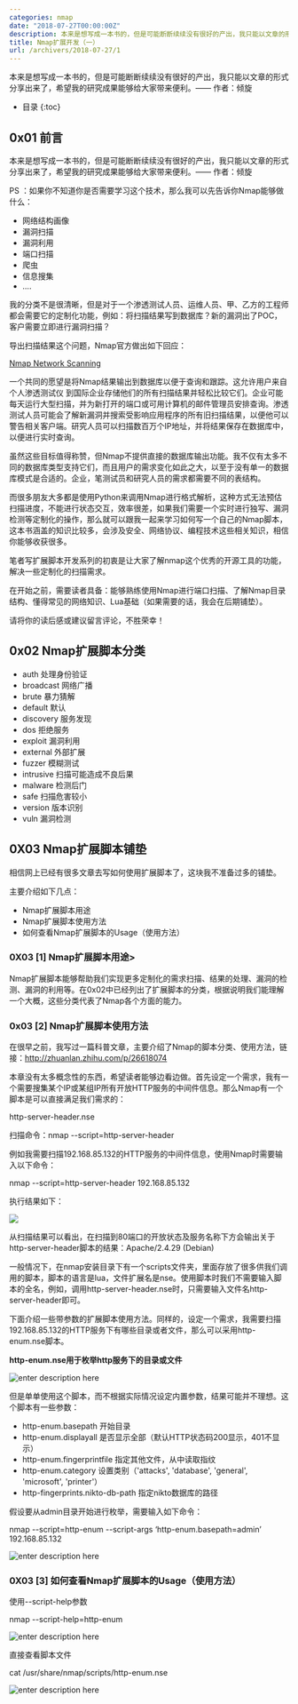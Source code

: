 ```yaml
---
categories: nmap
date: "2018-07-27T00:00:00Z"
description: 本来是想写成一本书的，但是可能断断续续没有很好的产出，我只能以文章的形式分享出来了，希望我的研究成果能够给大家带来便利。
title: Nmap扩展开发（一）
url: /archivers/2018-07-27/1
---
```


本来是想写成一本书的，但是可能断断续续没有很好的产出，我只能以文章的形式分享出来了，希望我的研究成果能够给大家带来便利。—— 作者：倾旋
<!--more-->

* 目录
{:toc}


## 0x01 前言

本来是想写成一本书的，但是可能断断续续没有很好的产出，我只能以文章的形式分享出来了，希望我的研究成果能够给大家带来便利。—— 作者：倾旋

PS ：如果你不知道你是否需要学习这个技术，那么我可以先告诉你Nmap能够做什么：

* 网络结构画像
* 漏洞扫描
* 漏洞利用
* 端口扫描
* 爬虫
* 信息搜集
* ....

我的分类不是很清晰，但是对于一个渗透测试人员、运维人员、甲、乙方的工程师都会需要它的定制化功能，例如：将扫描结果写到数据库？新的漏洞出了POC，客户需要立即进行漏洞扫描？

导出扫描结果这个问题，Nmap官方做出如下回应：


[Nmap Network Scanning](https://nmap.org/book/output-formats-output-to-database.html)

一个共同的愿望是将Nmap结果输出到数据库以便于查询和跟踪。这允许用户来自个人渗透测试仪 到国际企业存储他们的所有扫描结果并轻松比较它们。企业可能每天运行大型扫描，并为新打开的端口或可用计算机的邮件管理员安排查询。渗透测试人员可能会了解新漏洞并搜索受影响应用程序的所有旧扫描结果，以便他可以警告相关客户端。研究人员可以扫描数百万个IP地址，并将结果保存在数据库中，以便进行实时查询。

虽然这些目标值得称赞，但Nmap不提供直接的数据库输出功能。我不仅有太多不同的数据库类型支持它们，而且用户的需求变化如此之大，以至于没有单一的数据库模式是合适的。企业，笔测试员和研究人员的需求都需要不同的表结构。

而很多朋友大多都是使用Python来调用Nmap进行格式解析，这种方式无法预估扫描进度，不能进行状态交互，效率很差，如果我们需要一个实时进行独写、漏洞检测等定制化的操作，那么就可以跟我一起来学习如何写一个自己的Nmap脚本，这本书涵盖的知识比较多，会涉及安全、网络协议、编程技术这些相关知识，相信你能够收获很多。


笔者写扩展脚本开发系列的初衷是让大家了解nmap这个优秀的开源工具的功能，解决一些定制化的扫描需求。

在开始之前，需要读者具备：能够熟练使用Nmap进行端口扫描、了解Nmap目录结构、懂得常见的网络知识、Lua基础（如果需要的话，我会在后期铺垫）。

请将你的读后感或建议留言评论，不胜荣幸！

## 0x02 Nmap扩展脚本分类

* auth	处理身份验证
* broadcast 网络广播
* brute	暴力猜解
* default	默认
* discovery	服务发现
* dos	拒绝服务
* exploit	漏洞利用
* external	外部扩展
* fuzzer	模糊测试
* intrusive	扫描可能造成不良后果
* malware	检测后门
* safe	扫描危害较小
* version	版本识别
* vuln 漏洞检测

## 0X03 Nmap扩展脚本铺垫

相信网上已经有很多文章去写如何使用扩展脚本了，这块我不准备过多的铺垫。

主要介绍如下几点：

* Nmap扩展脚本用途
* Nmap扩展脚本使用方法
* 如何查看Nmap扩展脚本的Usage（使用方法）

### 0X03 [1] Nmap扩展脚本用途>

Nmap扩展脚本能够帮助我们实现更多定制化的需求扫描、结果的处理、漏洞的检测、漏洞的利用等。在0x02中已经列出了扩展脚本的分类，根据说明我们能理解一个大概，这些分类代表了Nmap各个方面的能力。

### 0x03 [2] Nmap扩展脚本使用方法

在很早之前，我写过一篇科普文章，主要介绍了Nmap的脚本分类、使用方法，链接：http://zhuanlan.zhihu.com/p/26618074

本章没有太多概念性的东西，希望读者能够边看边做。首先设定一个需求，我有一个需要搜集某个IP或某组IP所有开放HTTP服务的中间件信息。那么Nmap有一个脚本是可以直接满足我们需求的：

http-server-header.nse

扫描命令：nmap --script=http-server-header <TARGET>

例如我需要扫描192.168.85.132的HTTP服务的中间件信息，使用Nmap时需要输入以下命令：

nmap --script=http-server-header 192.168.85.132

执行结果如下：

![](https://rvn0xsy.oss-cn-shanghai.aliyuncs.com/2018-11-2/v2-2fbd85d788c1317f0b8fc558c57df1f7_r.jpg)

从扫描结果可以看出，在扫描到80端口的开放状态及服务名称下方会输出关于http-server-header脚本的结果：Apache/2.4.29 (Debian)

一般情况下，在nmap安装目录下有一个scripts文件夹，里面存放了很多供我们调用的脚本，脚本的语言是lua，文件扩展名是nse。使用脚本时我们不需要输入脚本的全名，例如，调用http-server-header.nse时，只需要输入文件名http-server-header即可。

下面介绍一些带参数的扩展脚本使用方法。同样的，设定一个需求，我需要扫描192.168.85.132的HTTP服务下有哪些目录或者文件，那么可以采用http-enum.nse脚本。

**http-enum.nse用于枚举http服务下的目录或文件**

![enter description here](https://rvn0xsy.oss-cn-shanghai.aliyuncs.com/2018-11-2/v2-c3bfa7c0f944154238fa535a725097df_r.jpg)

但是单单使用这个脚本，而不根据实际情况设定内置参数，结果可能并不理想。这个脚本有一些参数：

* http-enum.basepath 开始目录
* http-enum.displayall 是否显示全部（默认HTTP状态码200显示，401不显示）
* http-enum.fingerprintfile 指定其他文件，从中读取指纹
* http-enum.category 设置类别（'attacks',
'database', 'general', 'microsoft', 'printer'）
* http-fingerprints.nikto-db-path 指定nikto数据库的路径


假设要从admin目录开始进行枚举，需要输入如下命令：

nmap --script=http-enum --script-args ‘http-enum.basepath=admin’
192.168.85.132

![enter description here](https://rvn0xsy.oss-cn-shanghai.aliyuncs.com/2018-11-2/v2-f18f1760bbb4627386c158623394389c_hd.jpg)


### 0X03 [3] 如何查看Nmap扩展脚本的Usage（使用方法）

使用--script-help参数

nmap --script-help=http-enum

![enter description here](https://rvn0xsy.oss-cn-shanghai.aliyuncs.com/2018-11-2/v2-65f0f795a452be63376fde0aeae33f97_r.jpg)

直接查看脚本文件

cat /usr/share/nmap/scripts/http-enum.nse

![enter description here](https://rvn0xsy.oss-cn-shanghai.aliyuncs.com/2018-11-2/v2-d951def8293bd1da217cdf19db8de1ed_hd.jpg)


